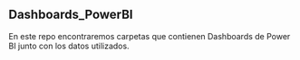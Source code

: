 ## Dashboards_PowerBI

En este repo encontraremos carpetas que contienen Dashboards de Power BI junto con los datos utilizados.
